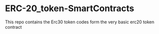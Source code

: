 # ERC-20_token-SmartContracts
This repo contains the Erc30 token codes form the very basic erc20  token contract 

